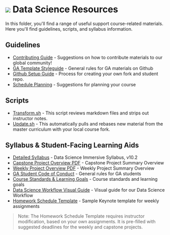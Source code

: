 # ![](https://ga-dash.s3.amazonaws.com/production/assets/logo-9f88ae6c9c3871690e33280fcf557f33.png) Data Science Resources

In this folder, you'll find a range of useful support course-related materials. Here you'll find guidelines, scripts, and syllabus information.

## Guidelines

- [Contributing Guide](../contributing.md) - Suggestions on how to contribute materials to our global community!
- [GA Template Styleguide](../templates/styleguide.md) - General rules for GA materials on Github
- [Github Setup Guide](./guidelines/github-repo-instance-guide.md) - Process for creating your own fork and student repo.
- [Schedule Planning](./guidelines/schedule-planning.md) - Suggestions for planning your course

## Scripts

- [Transform.sh](#) - This script reviews markdown files and strips out instructor notes.
- [Update.sh](#) - This automatically pulls and rebases new material from the master curriculum with your local course fork.

## Syllabus & Student-Facing Learning Aids
- [Detailed Syllabus](./syllabus/dsi-syllabus.pdf) - Data Science Immersive Syllabus, v10.2
- [Capstone Project Overview PDF](./syllabus/DSI-Capstone-Project-Arc.pdf) - Capstone Project Summary Overview
- [Weekly Project Overview PDF](./syllabus/DSI-Weekly-Project-Arc.pdf) - Weekly Project Summary Overview
- [GA Student Code of Conduct](./syllabus/student-code-of-conduct.md) - General rules for GA students
- [Course Standards & Learning Goals](./syllabus/standards-learning-goals.md) - Course standards and learning goals
- [Data Science Workflow Visual Guide](./syllabus/DSI-workflow-v1.pdf) - Visual guide for our Data Science Workflow
- [Homework Schedule Template](./syllabus/dsi-homework-schedule.key) - Sample Keynote template for weekly assignments

> Note: The Homework Schedule Template requires instructor modification, based on your own assignments. It is pre-filled with suggested deadlines for the weekly and capstone projects.
